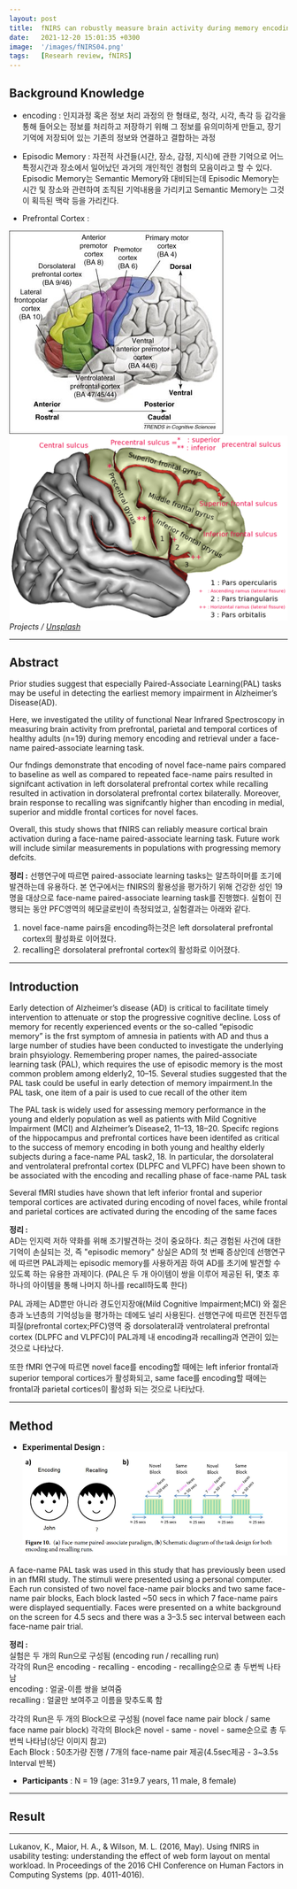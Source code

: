```yaml
---
layout: post
title:  fNIRS can robustly measure brain activity during memory encoding and retrieval in healthy subjects
date:   2021-12-20 15:01:35 +0300
image:  '/images/fNIRS04.png'
tags:   [Researh review, fNIRS]
---
```

## Background Knowledge<br/>
* encoding : 인지과정 혹은 정보 처리 과정의 한 형태로, 청각, 시각, 촉각 등 감각을 통해 들어오는 정보를 처리하고 저장하기 위해 그 정보를 유의미하게 만들고, 장기기억에 저장되어 있는 기존의 정보와 연결하고 결합하는 과정<br/>

* Episodic Memory : 자전적 사건들(시간, 장소, 감정, 지식)에 관한 기억으로 어느 특정시간과 장소에서 일어났던 과거의 개인적인 경험의 모음이라고 할 수 있다. Episodic Memory는 Semantic Memory와 대비되는데  Episodic Memory는 시간 및 장소와 관련하여 조직된 기억내용을 가리키고 Semantic Memory는 그것이 획득된 맥락 등을 가리킨다.

* Prefrontal Cortex : <br/>
<div class="gallery-box">
  <div class="gallery">
    <img src="/images/Posting/ResearchReview/fNIRS/16.jpg" alt="Project">
    <img src="/images/Posting/ResearchReview/fNIRS/14.png" alt="Project">
  </div>
  <em>Projects / <a href="https://unsplash.com/" target="_blank">Unsplash</a></em>
</div>

___

## Abstract<br/>
Prior studies suggest that especially Paired-Associate Learning(PAL) tasks may be useful in detecting the earliest memory impairment in Alzheimer’s Disease(AD). <br/>

Here, we investigated the utility of functional Near Infrared Spectroscopy in measuring brain activity from prefrontal, parietal and temporal cortices of healthy adults (n=19) during memory encoding and  retrieval under a face-name paired-associate learning task. <br/>

Our fndings demonstrate that encoding of novel face-name pairs compared to baseline as well as compared to repeated face-name pairs resulted in signifcant activation in left dorsolateral prefrontal cortex while recalling resulted in activation in dorsolateral prefrontal cortex bilaterally. Moreover, brain response to recalling was signifcantly higher than encoding in medial, superior and middle frontal cortices for novel faces. <br/>

Overall, this study shows that fNIRS can reliably measure cortical brain activation during a face-name paired-associate learning task. Future work will include similar measurements in populations with progressing memory defcits.<br/>

**정리 :** 
선행연구에 따르면 paired-associate learning tasks는 알츠하이머를 조기에 발견하는데 유용하다. 본 연구에서는 fNIRS의 활용성을 평가하기 위해 건강한 성인 19명을 대상으로 face-name paired-associate learning task를 진행했다. 실험이 진행되는 동안 PFC영역의 헤모글로빈이 측정되었고, 실험결과는 아래와 같다.<br/>
1. novel face-name pairs을 encoding하는것은 left dorsolateral prefrontal cortex의 활성화로 이어졌다.<br/>
2. recalling은 dorsolateral prefrontal cortex의 활성화로 이어졌다.<br/>

___
## Introduction<br/>
Early detection of Alzheimer’s disease (AD) is critical to facilitate timely intervention to attenuate or stop the progressive cognitive decline. Loss of memory for recently experienced events or the so-called “episodic memory” is the frst symptom of amnesia in patients with AD and thus a large number of studies have been conducted to investigate the underlying brain phsyiology. Remembering proper names, the paired-associate learning task (PAL), which requires the use of episodic
memory is the most common problem among elderly2, 10–15. Several studies suggested that the PAL task could be useful in early detection of memory impairment.In the PAL task, one item of a pair is used to cue recall of the other item<br/>

The PAL task is widely used for assessing memory performance in the young and elderly population as well as patients with Mild Cognitive Impairment (MCI) and Alzheimer’s Disease2, 11–13, 18–20. Specifc regions of the hippocampus and prefrontal cortices have been identifed as critical to the success of memory encoding in both young and healthy elderly subjects during a face-name PAL task2, 18. In particular, the dorsolateral and ventrolateral prefrontal cortex (DLPFC and VLPFC) have been shown to be associated with the encoding and recalling phase of face-name PAL task

Several fMRI studies have shown that left inferior frontal and superior temporal cortices are activated during encoding of novel faces, while frontal and parietal cortices are activated during the encoding of the same faces


**정리 :**<br/>
AD는 인지력 저하 약화를 위해 조기발견하는 것이 중요하다. 최근 경험된 사건에 대한 기억이 손실되는 것, 즉 "episodic memory" 상실은 AD의 첫 번째 증상인데 선행연구에 따르면 PAL과제는 episodic memory를 사용하게끔 하여 AD를 초기에 발견할 수 있도록 하는 유용한 과제이다. (PAL은 두 개 아이템이 쌍을 이루어 제공된 뒤, 몇초 후 하나의 아이템을 통해 나머지 하나를 recall하도록 한다)

PAL 과제는 AD뿐만 아니라 경도인지장애(Mild Cognitive Impairment;MCI) 와 젊은층과 노년층의 기억성능을 평가하는 데에도 널리 사용된다. 선행연구에 따르면 전전두엽피질(prefrontal cortex;PFC)영역 중 dorsolateral과 ventrolateral prefrontal cortex (DLPFC and VLPFC)이 PAL과제 내 encoding과 recalling과 연관이 있는 것으로 나타났다.

또한 fMRI 연구에 따르면 novel face를 encoding할 때에는 left inferior frontal과 superior temporal cortices가 활성화되고, same face를 encoding할 때에는 frontal과 parietal cortices이 활성화 되는 것으로 나타났다.
___

## Method <br/>
* **Experimental Design :**<br/>
<img src="/images/Posting/ResearchReview/fNIRS/15.png" alt="Project"><br/>

A face-name PAL task was used in this study that has previously been used in an fMRI study.
The stimuli were presented using a personal computer. Each run consisted of two novel face-name pair blocks and two same face-name pair blocks, Each block lasted ~50 secs in which 7 face-name pairs were displayed sequentially. Faces were presented on a white background on the screen for 4.5 secs and there was a 3–3.5 sec interval between each face-name pair trial.

**정리 :** <br/>
실험은 두 개의 Run으로 구성됨 (encoding run / recalling run)<br/>
각각의 Run은 encoding - recalling - encoding - recalling순으로 총 두번씩 나타남<br/>
encoding : 얼굴-이름 쌍을 보여줌<br/>
recalling : 얼굴만 보여주고 이름을 맞추도록 함<br/>

각각의 Run은 두 개의 Block으로 구성됨 (novel face name pair block / same face name pair block)
각각의 Block은 novel - same - novel - same순으로 총 두번씩 나타남(상단 이미지 참고)<br/>
Each Block : 50초가량 진행 / 7개의 face-name pair 제공(4.5sec제공 - 3~3.5s Interval 반복) <br/>

* **Participants** : N = 19 (age: 31±9.7 years, 11 male, 8 female)<br/>

___

## Result <br/>

___

Lukanov, K., Maior, H. A., & Wilson, M. L. (2016, May). Using fNIRS in usability testing: understanding the effect of web form layout on mental workload. In Proceedings of the 2016 CHI Conference on Human Factors in Computing Systems (pp. 4011-4016).


